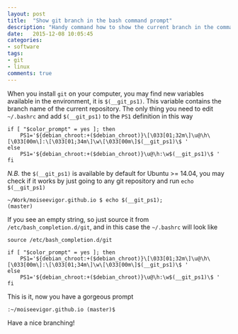 ```yaml
---
layout: post
title:  "Show git branch in the bash command prompt"
description: "Handy command how to show the current branch in the command prompt of your bash shell"
date:   2015-12-08 10:05:45
categories:
- software
tags:
- git
- linux
comments: true
---
```


When you install `git` on your computer, you may find new variables available in the environment, it is `$(__git_ps1)`.
This variable contains the branch name of the current repository. The only thing you need to edit `~/.bashrc`
and add `$(__git_ps1)` to the `PS1` definition in this way

```
if [ "$color_prompt" = yes ]; then
    PS1='${debian_chroot:+($debian_chroot)}\[\033[01;32m\]\u@\h\[\033[00m\]:\[\033[01;34m\]\w\[\033[00m\]$(__git_ps1)\$ '
else
    PS1='${debian_chroot:+($debian_chroot)}\u@\h:\w$(__git_ps1)\$ '
fi
```

*N.B.* the `$(__git_ps1)` is available by default for Ubuntu >= 14.04, you may check if it works by just going to any git
repository and run `echo $(__git_ps1)`

```
~/Work/moiseevigor.github.io $ echo $(__git_ps1);
(master)
``` 

If you see an empty string, so just source it from `/etc/bash_completion.d/git`, and in this case the `~/.bashrc` will look like 


```
source /etc/bash_completion.d/git

if [ "$color_prompt" = yes ]; then
    PS1='${debian_chroot:+($debian_chroot)}\[\033[01;32m\]\u@\h\[\033[00m\]:\[\033[01;34m\]\w\[\033[00m\]$(__git_ps1)\$ '
else
    PS1='${debian_chroot:+($debian_chroot)}\u@\h:\w$(__git_ps1)\$ '
fi
```

This is it, now you have a gorgeous prompt

```
:~/moiseevigor.github.io (master)$ 
```

Have a nice branching!